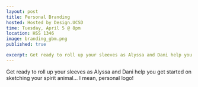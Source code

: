 ```yaml
---
layout: post
title: Personal Branding
hosted: Hosted by Design.UCSD
time: Tuesday, April 5 @ 8pm
location: HSS 1346
image: branding_gbm.png
published: true

excerpt: Get ready to roll up your sleeves as Alyssa and Dani help you get started on sketching your spirit animal... I mean, personal logo!
---
```

Get ready to roll up your sleeves as Alyssa and Dani help you get started on sketching your spirit animal... I mean, personal logo!